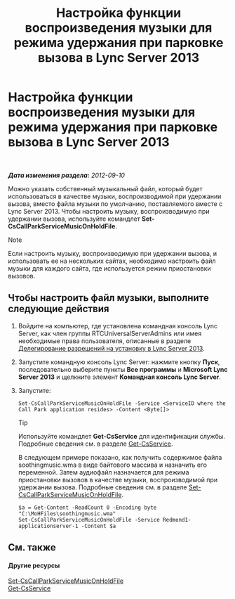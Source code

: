 ﻿---
title: Настройка функции воспроизведения музыки для режима удержания при парковке вызова в Lync Server 2013
TOCTitle: Настройка функции воспроизведения музыки для режима удержания при парковке вызова в Lync Server 2013
ms:assetid: 3d78e6f9-a4ae-49f4-a89f-4515acb49dac
ms:mtpsurl: https://technet.microsoft.com/ru-ru/library/JJ688031(v=OCS.15)
ms:contentKeyID: 49887958
ms.date: 05/19/2016
mtps_version: v=OCS.15
ms.translationtype: HT
---

# Настройка функции воспроизведения музыки для режима удержания при парковке вызова в Lync Server 2013

 

_**Дата изменения раздела:** 2012-09-10_

Можно указать собственный музыкальный файл, который будет использоваться в качестве музыки, воспроизводимой при удержании вызова, вместо файла музыки по умолчанию, поставляемого вместе с Lync Server 2013. Чтобы настроить музыку, воспроизводимую при удержании вызова, используйте командлет **Set-CsCallParkServiceMusicOnHoldFile**.

> [!NOTE]  
> Если настроить музыку, воспроизводимую при удержании вызова, и использовать ее на нескольких сайтах, необходимо настроить файл музыки для каждого сайта, где используется режим приостановки вызовов.

## Чтобы настроить файл музыки, выполните следующие действия

1.  Войдите на компьютер, где установлена командная консоль Lync Server, как член группы RTCUniversalServerAdmins или имея необходимые права пользователя, описанные в разделе [Делегирование разрешений на установку в Lync Server 2013](lync-server-2013-delegate-setup-permissions.md).

2.  Запустите командную консоль Lync Server: нажмите кнопку **Пуск**, последовательно выберите пункты **Все программы** и **Microsoft Lync Server 2013** и щелкните элемент **Командная консоль Lync Server**.

3.  Запустите:
    
        Set-CsCallParkServiceMusicOnHoldFile -Service <ServiceID where the Call Park application resides> -Content <Byte[]>
    

    > [!TIP]
    > Используйте командлет <STRONG>Get-CsService</STRONG> для идентификации службы. Подробные сведения см. в разделе <A href="https://docs.microsoft.com/en-us/powershell/module/skype/Get-CsService">Get-CsService</A>.

    
    В следующем примере показано, как получить содержимое файла soothingmusic.wma в виде байтового массива и назначить его переменной. Затем аудиофайл назначается для режима приостановки вызовов в качестве музыки, воспроизводимой при удержании вызова. Подробные сведения см. в разделе [Set-CsCallParkServiceMusicOnHoldFile](https://docs.microsoft.com/en-us/powershell/module/skype/Set-CsCallParkServiceMusicOnHoldFile).
    
        $a = Get-Content -ReadCount 0 -Encoding byte "C:\MoHFiles\soothingmusic.wma"
        Set-CsCallParkServiceMusicOnHoldFile -Service Redmond1-applicationserver-1 -Content $a

## См. также

#### Другие ресурсы

[Set-CsCallParkServiceMusicOnHoldFile](https://docs.microsoft.com/en-us/powershell/module/skype/Set-CsCallParkServiceMusicOnHoldFile)  
[Get-CsService](https://docs.microsoft.com/en-us/powershell/module/skype/Get-CsService)

